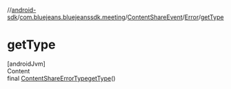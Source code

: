 //[android-sdk](../../../../index.md)/[com.bluejeans.bluejeanssdk.meeting](../../index.md)/[ContentShareEvent](../index.md)/[Error](index.md)/[getType](get-type.md)



# getType  
[androidJvm]  
Content  
final [ContentShareErrorType](../../-content-share-error-type/index.md)[getType](get-type.md)()  
  



